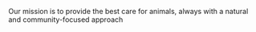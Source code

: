 Our mission is to provide the best care for animals, always with a natural and community-focused approach
